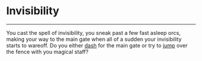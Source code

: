 # Invisibility 
---
 
You cast the spell of invisibility, you sneak past a few fast asleep orcs, making your way to the main gate  when all of a sudden your invisibility starts to wareoff. 
Do you either [dash](dash.md) for the main gate or try to [jump](rjump.md) over the fence with you magical staff?